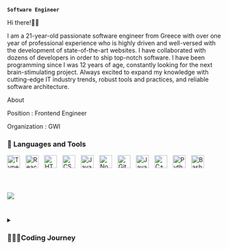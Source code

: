 


**`Software Engineer`**

Hi there!👋🏻


I am a 21-year-old passionate software engineer from Greece with over one year of professional experience who is highly driven and well-versed with the development of state-of-the-art websites. I have collaborated with dozens of developers in order to ship top-notch software. I have been programming since I was 12 years of age, constantly looking for the next brain-stimulating project. Always excited to expand my knowledge with cutting-edge IT industry trends, robust tools and practices, and reliable software architecture.

About

Position : Frontend Engineer

Organization : GWI

### 🧰 Languages and Tools
<img align="left" alt="TypeScript" width="30px" style="padding-right:10px;" src="https://cdn.jsdelivr.net/gh/devicons/devicon/icons/typescript/typescript-plain.svg" />

<img align="left" alt="React" width="30px" style="padding-right:10px;" src="https://cdn.jsdelivr.net/gh/devicons/devicon/icons/react/react-original.svg" />

<img align="left" alt="HTML" width="30px" style="padding-right:10px;" src="https://cdn.jsdelivr.net/gh/devicons/devicon/icons/html5/html5-plain.svg" />

<img align="left" alt="CSS" width="30px" style="padding-right:10px;" src="https://cdn.jsdelivr.net/gh/devicons/devicon/icons/css3/css3-plain.svg" />

<img align="left" alt="JavaScript" width="30px" style="padding-right:10px;" src="https://cdn.jsdelivr.net/gh/devicons/devicon/icons/javascript/javascript-plain.svg" />

<img align="left" alt="NodeJS" width="30px" style="padding-right:10px;" src="https://cdn.jsdelivr.net/gh/devicons/devicon/icons/nodejs/nodejs-original.svg" />

<img align="left" alt="GitHub" width="30px" style="padding-right:10px;" src="https://cdn.jsdelivr.net/gh/devicons/devicon/icons/github/github-original.svg" />

<img align="left" alt="Java" width="30px" style="padding-right:10px;" src="https://cdn.jsdelivr.net/gh/devicons/devicon/icons/java/java-original.svg"/>

<img align="left" alt="C++" width="30px" style="padding-right:10px;" src="https://cdn.jsdelivr.net/gh/devicons/devicon/icons/cplusplus/cplusplus-line.svg" />

<img align="left" alt="Python" width="30px" style="padding-right:10px;" src="https://cdn.jsdelivr.net/gh/devicons/devicon/icons/python/python-plain.svg" />

<img align="left" alt="Bash" width="30px" style="padding-right:10px;" src="https://cdn.jsdelivr.net/gh/devicons/devicon/icons/bash/bash-original.svg" />
<br />

#
<br />

[<img src="https://custom-icon-badges.demolab.com/badge/-Subscribe%20To%20My%20Youtube%20Channel-red?style=for-the-badge&logo=video&logoColor=white"/>](https://www.youtube.com/c/DimitrisTheo?sub_confirmation=1)

#


#

<details>
 <summary><h3>👨🏻‍💻Coding Journey</h3></summary>
 Coming Soon :)

[youtube]:https://www.youtube.com/c/DimitrisTheo
